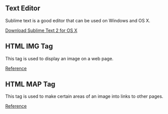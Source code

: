 Text Editor
-----------

Sublime text is a good editor that can be used on Windows and OS X.

[Download Sublime Text 2 for OS X](http://c758482.r82.cf2.rackcdn.com/Sublime%20Text%202.0.2.dmg)

HTML IMG Tag
------------

This tag is used to display an image on a web page.

[Reference](http://www.w3schools.com/tags/tag_img.asp)

HTML MAP Tag
------------

This tag is used to make certain areas of an image into links to other pages.

[Reference](http://www.w3schools.com/tags/tag_map.asp)